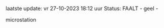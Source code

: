 laatste update: 
vr 27-10-2023 18:12   uur 
Status: FAALT - geel - 
<div class="service Y">microstation</div>
